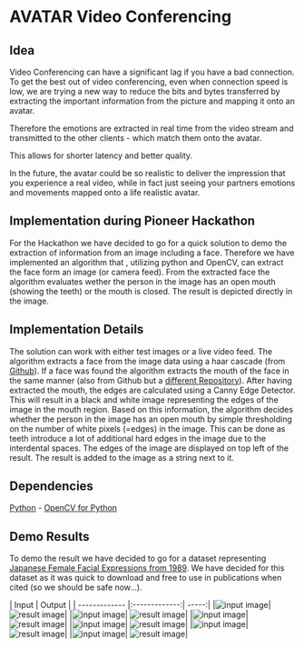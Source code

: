 
# **AVATAR Video Conferencing**
## Idea
Video Conferencing can have a significant lag if you have a bad connection. To get the best out of video conferencing, even when connection speed is low, we are trying a new way to reduce the bits and bytes transferred by extracting the important information from the picture and mapping it onto an avatar.

Therefore the emotions are extracted in real time from the video stream and transmitted to the other clients - which match them onto the avatar.

This allows for shorter latency and better quality.

In the future, the avatar could be so realistic to deliver the impression that you experience a real video, while in fact just seeing your partners emotions and movements mapped onto a life realistic avatar.

## Implementation during Pioneer Hackathon
For the Hackathon we have decided to go for a quick solution to demo the extraction of information from an image including a face. Therefore we have implemented an algorithm that , utilizing python and OpenCV, can extract the face form an image (or camera feed). From the extracted face the algorithm evaluates wether the person in the image has an open mouth (showing the teeth) or the mouth is closed. The result is depicted directly in the image.

## Implementation Details
The solution can work with either test images or a live video feed. The algorithm extracts a face from the image data using a haar cascade (from [Github](https://github.com/opencv/opencv/tree/master/data/haarcascades)). If a face was found the algorithm extracts the mouth of the face in the same manner (also from Github but a [different Repository](https://github.com/peterbraden/node-opencv/tree/master/data)). After having extracted the mouth, the edges are calculated using a Canny Edge Detector. This will result in a black and white image representing the edges of the image in the mouth region. Based on this information, the algorithm decides whether the person in the image has an open mouth by simple thresholding on the number of white pixels (=edges) in the image. This can be done as teeth introduce a lot of additional hard edges in the image due to the interdental spaces. The edges of the image are displayed on top left of the result. The result is added to the image as a string next to it.


## Dependencies
[Python](https://www.python.org/) -
[OpenCV for Python](https://opencv.org/)

## Demo Results
To demo the result we have decided to go for a dataset representing [Japanese Female Facial Expressions from 1989](https://zenodo.org/record/3451524#.XpLwZ1MzYkg). We have decided for this dataset as it was quick to download and free to use in publications when cited (so we should be safe now...).



| Input        | Output           |
| ------------- |:-------------:| -----:|
|![input image](Results/test10_base.jpg?raw=true "")| ![result image](Results/test10_result.jpg?raw=true "")|
|![input image](Results/test20_base.jpg?raw=true "")| ![result image](Results/test20_result.jpg?raw=true "")|
|![input image](Results/test2_base.jpg?raw=true "")| ![result image](Results/test2_result.jpg?raw=true "")|
|![input image](Results/test4_base.jpg?raw=true "")| ![result image](Results/test4_result.jpg?raw=true "")|
|![input image](Results/test5_base.jpg?raw=true "")| ![result image](Results/test5_result.jpg?raw=true "")|
|![input image](Results/test7_base.jpg?raw=true "")| ![result image](Results/test7_result.jpg?raw=true "")|
